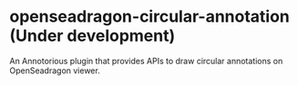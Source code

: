 # openseadragon-circular-annotation (Under development)
An Annotorious plugin that provides APIs to draw circular annotations on OpenSeadragon viewer.
